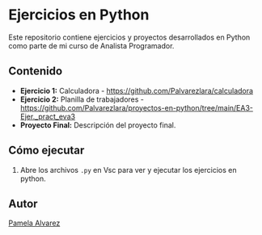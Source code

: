 # Ejercicios en Python

Este repositorio contiene ejercicios y proyectos desarrollados en Python como parte de mi curso de Analista Programador.

## Contenido
- **Ejercicio 1:** Calculadora - https://github.com/Palvarezlara/calculadora
- **Ejercicio 2:** Planilla de trabajadores - https://github.com/Palvarezlara/proyectos-en-python/tree/main/EA3-Ejer._pract_eva3
- **Proyecto Final:** Descripción del proyecto final.

## Cómo ejecutar
1. Abre los archivos `.py` en Vsc para ver y ejecutar los ejercicios en python. 

## Autor
[Pamela Alvarez](https://github.com/Palvarezlara)
